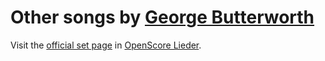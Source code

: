
# Other songs by [George Butterworth](..)

Visit the [official set page] in [OpenScore Lieder].

[official set page]: https://musescore.com/openscore-lieder-corpus/sets/5103552
[OpenScore Lieder]: https://musescore.com/openscore-lieder-corpus
